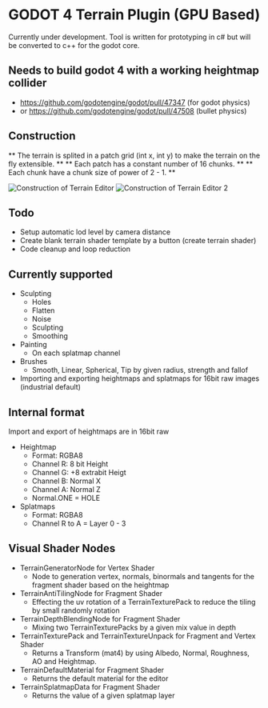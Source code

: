 # GODOT 4 Terrain Plugin (GPU Based)

Currently under development. Tool is written for prototyping in c# but will be converted to c++ for the godot core.

## Needs to build godot 4 with a working heightmap collider
 - https://github.com/godotengine/godot/pull/47347 (for godot physics)
 - or https://github.com/godotengine/godot/pull/47508 (bullet physics)

## Construction

** The terrain is splited in a patch grid (int x, int y) to make the terrain on the fly extensible. **
** Each patch has a constant number of 16 chunks. **
** Each chunk have a chunk size of power of 2 - 1. **

![Construction of Terrain Editor](https://i.ibb.co/3T9sp5q/terraintool.png)
![Construction of Terrain Editor 2](https://i.ibb.co/8YS53tD/uploadtool2.png)

## Todo
- Setup automatic lod level by camera distance
- Create blank terrain shader template by a button (create terrain shader)
- Code cleanup and loop reduction

## Currently supported

- Sculpting
	- Holes
	- Flatten
	- Noise
	- Sculpting
	- Smoothing
- Painting
	- On each splatmap channel
- Brushes
	- Smooth, Linear, Spherical, Tip by given radius, strength and fallof
- Importing and exporting heightmaps and splatmaps for 16bit raw images (industrial default)

## Internal format

Import and export of heightmaps are in 16bit raw

- Heightmap
	- Format: RGBA8
	- Channel R: 8 bit Height
	- Channel G: +8 extrabit Heigt
	- Channel B: Normal X
	- Channel A: Normal Z
	- Normal.ONE = HOLE
- Splatmaps
	- Format: RGBA8
	- Channel R to A = Layer 0 - 3

## Visual Shader Nodes

 - TerrainGeneratorNode for Vertex Shader
	 - Node to generation vertex, normals, binormals and tangents for the fragment shader based on the heightmap
 - TerrainAntiTilingNode for Fragment Shader
	 - Effecting the uv rotation of a TerrainTexturePack to reduce the tiling by small randomly rotation
 - TerrainDepthBlendingNode for Fragment Shader
	 - Mixing two TerrainTexturePacks by a given mix value in depth
 - TerrainTexturePack and TerrainTextureUnpack for Fragment and Vertex Shader
	 - Returns a Transform (mat4) by using Albedo, Normal, Roughness, AO and Heightmap.
 - TerrainDefaultMaterial for Fragment Shader
	 - Returns the default material for the editor
 - TerrainSplatmapData for Fragment Shader
	 - Returns the value of a given splatmap layer
